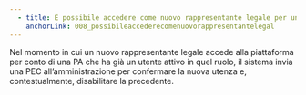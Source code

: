 ```yaml
---
  - title: È possibile accedere come nuovo rappresentante legale per una PA in cui è già presente un utente dello stesso ruolo? Cosa bisogna fare per cambiare l'utenza del rappresentante legale associata a una PA?
    anchorLink: 008_possibileaccederecomenuovorappresentantelegal
---
```


Nel momento in cui un nuovo rappresentante legale accede alla piattaforma per conto di una PA che ha già un utente attivo in quel ruolo, il sistema invia una PEC all’amministrazione per confermare la nuova utenza e, contestualmente, disabilitare la precedente.